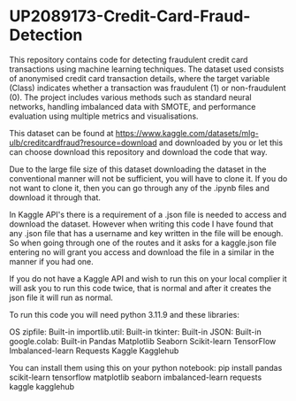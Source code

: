 # UP2089173-Credit-Card-Fraud-Detection

This repository contains code for detecting fraudulent credit card transactions using machine learning techniques. The dataset used consists of anonymised credit card transaction details, where the target variable (Class) indicates whether a transaction was fraudulent (1) or non-fraudulent (0). The project includes various methods such as standard neural networks, handling imbalanced data with SMOTE, and performance evaluation using multiple metrics and visualisations.

This dataset can be found at https://www.kaggle.com/datasets/mlg-ulb/creditcardfraud?resource=download and downloaded by you or let this can choose download this repository and download the code that way.

Due to the large file size of this dataset downloading the dataset in the conventional manner will not be sufficient, you will have to clone it. If you do not want to clone it, then you can go through any of the .ipynb files and download it through that.

In Kaggle API's there is a requirement of a .json file is needed to access and download the dataset. However when writing this code I have found that any .json file that has a username and key written in the file will be enough. So when going through one of the routes and it asks for a kaggle.json file entering no will grant you access and download the file in a similar in the manner if you had one. 

If you do not have a Kaggle API and wish to run this on your local complier it will ask you to run this code twice, that is normal and after it creates the json file it will run as normal.

To run this code you will need python 3.11.9 and these libraries:

OS
zipfile: Built-in
importlib.util: Built-in 
tkinter: Built-in 
JSON: Built-in 
google.colab: Built-in 
Pandas
Matplotlib
Seaborn
Scikit-learn
TensorFlow
Imbalanced-learn
Requests
Kaggle
Kagglehub

You can install them using this on your python notebook:
pip install pandas scikit-learn tensorflow matplotlib seaborn imbalanced-learn requests kaggle kagglehub
